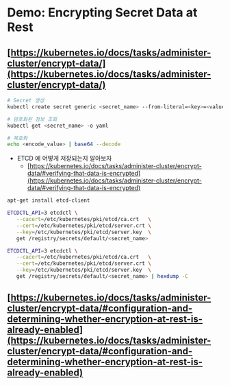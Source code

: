 # Demo: Encrypting Secret Data at Rest

## [https://kubernetes.io/docs/tasks/administer-cluster/encrypt-data/](https://kubernetes.io/docs/tasks/administer-cluster/encrypt-data/)

```bash
# Secret 생성
kubectl create secret generic <secret_name> --from-literal=<key>=<value>

# 암호화된 정보 조회
kubectl get <secret_name> -o yaml

# 복호화
echo <encode_value> | base64 --decode
```

* ETCD 에 어떻게 저장되는지 알아보자
    * [https://kubernetes.io/docs/tasks/administer-cluster/encrypt-data/#verifying-that-data-is-encrypted](https://kubernetes.io/docs/tasks/administer-cluster/encrypt-data/#verifying-that-data-is-encrypted)

```bash
apt-get install etcd-client
```

```bash
ETCDCTL_API=3 etcdctl \
   --cacert=/etc/kubernetes/pki/etcd/ca.crt   \
   --cert=/etc/kubernetes/pki/etcd/server.crt \
   --key=/etc/kubernetes/pki/etcd/server.key  \
   get /registry/secrets/default/<secret_name>
```

```bash
ETCDCTL_API=3 etcdctl \
   --cacert=/etc/kubernetes/pki/etcd/ca.crt   \
   --cert=/etc/kubernetes/pki/etcd/server.crt \
   --key=/etc/kubernetes/pki/etcd/server.key  \
   get /registry/secrets/default/<secret_name> | hexdump -C
```

## [https://kubernetes.io/docs/tasks/administer-cluster/encrypt-data/#configuration-and-determining-whether-encryption-at-rest-is-already-enabled](https://kubernetes.io/docs/tasks/administer-cluster/encrypt-data/#configuration-and-determining-whether-encryption-at-rest-is-already-enabled)

